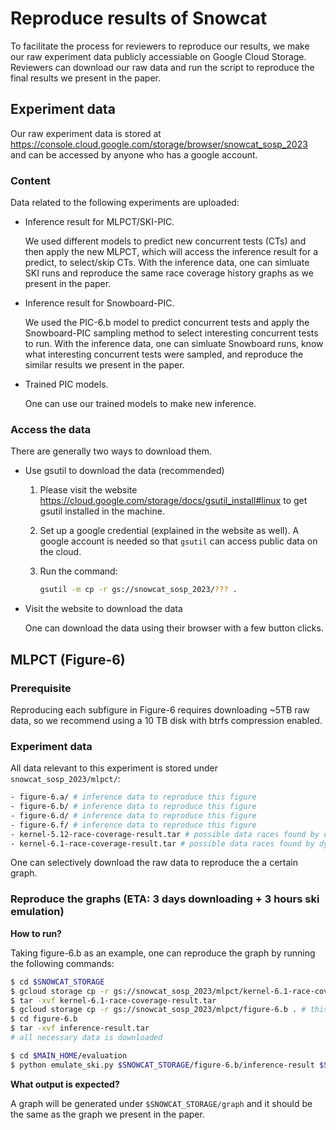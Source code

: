 # Reproduce results of Snowcat

To facilitate the process for reviewers to reproduce our results, we make our raw experiment data publicly accessiable on Google Cloud Storage. Reviewers can download our raw data and run the script to reproduce the final results we present in the paper.



## Experiment data

Our raw experiment data is stored at https://console.cloud.google.com/storage/browser/snowcat_sosp_2023 and can be accessed by anyone who has a google account.

### Content

Data related to the following experiments are uploaded:

- Inference result for MLPCT/SKI-PIC.

  We used different models to predict new concurrent tests (CTs) and then apply the new MLPCT, which will access the inference result for a predict, to select/skip CTs. With the inference data, one can simluate SKI runs and reproduce the same race coverage history graphs as we present in the paper.

- Inference result for Snowboard-PIC.

  We used the PIC-6.b model to predict concurrent tests and apply the Snowboard-PIC sampling method to select interesting concurrent tests to run. With the inference data, one can simluate Snowboard runs, know what interesting concurrent tests were sampled, and reproduce the similar results we present in the paper.

- Trained PIC models.

  One can use our trained models to make new inference.

### Access the data

There are generally two ways to download them.

- Use gsutil to download the data (recommended)

  1. Please visit the website https://cloud.google.com/storage/docs/gsutil_install#linux to get gsutil installed in the machine.

  2. Set up a google credential (explained in the website as well). A google account is needed so that `gsutil` can access public data on the cloud.

  3. Run the command:

     ```bash
     gsutil -m cp -r gs://snowcat_sosp_2023/??? .
     ```

- Visit the website to download the data

  One can download the data using their browser with a few button clicks.



## MLPCT (Figure-6)

### Prerequisite

Reproducing each subfigure in Figure-6 requires downloading ~5TB raw data, so we recommend using a 10 TB disk with btrfs compression enabled.

### Experiment data

All data relevant to this experiment is stored under `snowcat_sosp_2023/mlpct/`:

```bash
- figure-6.a/ # inference data to reproduce this figure
- figure-6.b/ # inference data to reproduce this figure
- figure-6.d/ # inference data to reproduce this figure
- figure-6.f/ # inference data to reproduce this figure
- kernel-5.12-race-coverage-result.tar # possible data races found by dynamically running CTs. Needed for figure-6.a.
- kernel-6.1-race-coverage-result.tar # possible data races found by dynamically running CTs. Needed for figure-6.b, 6.d, 6.f.
```

One can selectively download the raw data to reproduce the a certain graph.

### Reproduce the graphs (ETA: 3 days downloading + 3 hours ski emulation)

**How to run?**

Taking figure-6.b as an example, one can reproduce the graph by running the following commands:

```bash
$ cd $SNOWCAT_STORAGE
$ gcloud storage cp -r gs://snowcat_sosp_2023/mlpct/kernel-6.1-race-coverage-result.tar . # this takes some time
$ tar -xvf kernel-6.1-race-coverage-result.tar
$ gcloud storage cp -r gs://snowcat_sosp_2023/mlpct/figure-6.b . # this takes some time
$ cd figure-6.b
$ tar -xvf inference-result.tar
# all necessary data is downloaded

$ cd $MAIN_HOME/evaluation
$ python emulate_ski.py $SNOWCAT_STORAGE/figure-6.b/inference-result $SNOWCAT_STORAGE/kernel-6.1-race-coverage-result
```

**What output is expected?**

A graph will be generated under `$SNOWCAT_STORAGE/graph` and it should be the same as the graph we present in the paper.
